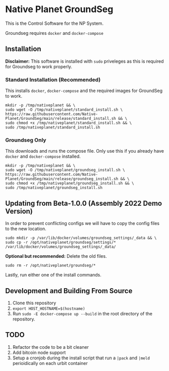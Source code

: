 # Native Planet GroundSeg
This is the Control Software for the NP System. 

Groundseg requires `docker` and `docker-compose` 

## Installation

**Disclaimer:** This software is installed with `sudo` priveleges as this is required for Groundseg to work properly.

### Standard Installation (Recommended)
This installs `docker`, `docker-compose` and the required images for GroundSeg to work.

```
mkdir -p /tmp/nativeplanet && \
sudo wget -O /tmp/nativeplanet/standard_install.sh \
https://raw.githubusercontent.com/Native-Planet/GroundSeg/main/release/standard_install.sh && \
sudo chmod +x /tmp/nativeplanet/standard_install.sh && \
sudo /tmp/nativeplanet/standard_install.sh
```

### Groundseg Only

This downloads and runs the compose file. Only use this if you already have `docker` and `docker-compose` installed.
```
mkdir -p /tmp/nativeplanet && \
sudo wget -O /tmp/nativeplanet/groundseg_install.sh \
https://raw.githubusercontent.com/Native-Planet/GroundSeg/main/release/groundseg_install.sh && \
sudo chmod +x /tmp/nativeplanet/groundseg_install.sh && \
sudo /tmp/nativeplanet/groundseg_install.sh
```

## Updating from Beta-1.0.0 (Assembly 2022 Demo Version)
In order to prevent conflicting configs we will have to copy the config files to the new location.
```
sudo mkdir -p /var/lib/docker/volumes/groundseg_settings/_data && \
sudo cp -r /opt/nativeplanet/groundseg/settings/* /var/lib/docker/volumes/groundseg_settings/_data/
```

**Optional but recommended:** Delete the old files.
```
sudo rm -r /opt/nativeplanet/groundseg/*
```

Lastly, run either one of the install commands.


## Development and Building From Source
1. Clone this repository
2. `export HOST_HOSTNAME=$(hostname)` 
3. Run `sudo -E docker-compose up --build` in the root directory of the repository.

## TODO 

1. Refactor the code to be a bit cleaner
2. Add bitcoin node support
3. Setup a cronjob during the install script that run a `|pack` and `|meld` perioidically on each urbit container
